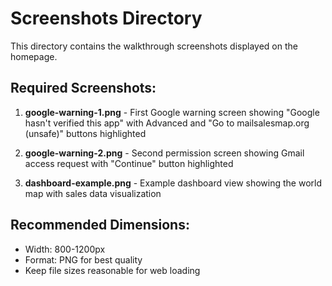 # Screenshots Directory

This directory contains the walkthrough screenshots displayed on the homepage.

## Required Screenshots:

1. **google-warning-1.png** - First Google warning screen showing "Google hasn't verified this app" with Advanced and "Go to mailsalesmap.org (unsafe)" buttons highlighted

2. **google-warning-2.png** - Second permission screen showing Gmail access request with "Continue" button highlighted  

3. **dashboard-example.png** - Example dashboard view showing the world map with sales data visualization

## Recommended Dimensions:
- Width: 800-1200px
- Format: PNG for best quality
- Keep file sizes reasonable for web loading
